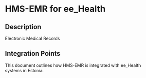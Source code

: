 # HMS-EMR for ee_Health

## Description

Electronic Medical Records

## Integration Points

This document outlines how HMS-EMR is integrated with ee_Health systems in Estonia.
